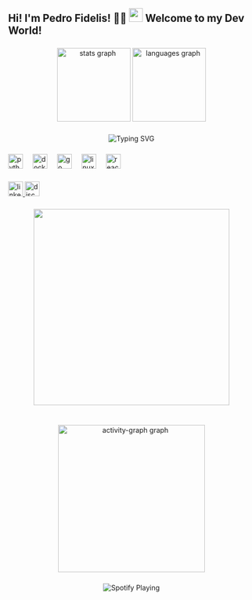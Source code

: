 <h2 align="left">Hi! I'm Pedro Fidelis! 👨‍💻 <img src="https://media.giphy.com/media/hvRJCLFzcasrR4ia7z/giphy.gif" width="28"> Welcome to my Dev World!</h2>

###

<div align="center">
  <img src="https://github-readme-stats.vercel.app/api?username=ppodev7&hide_title=false&hide_rank=false&show_icons=true&include_all_commits=true&count_private=true&disable_animations=false&theme=gotham&locale=en&hide_border=false" height="150" alt="stats graph" />
  <img src="https://github-readme-stats.vercel.app/api/top-langs?username=ppodev7&locale=en&hide_title=false&layout=compact&card_width=320&langs_count=5&theme=gotham&hide_border=false" height="150" alt="languages graph" />
</div>

###

<div align="center">
  <img src="https://readme-typing-svg.demolab.com?font=Fira+Code&pause=1000&color=58A6FF&width=435&lines=Backend+Developer;Open+Source+Enthusiast;Tech+Explorer;Problem+Solver" alt="Typing SVG" />
</div>

###

<div align="left">
  <img src="https://cdn.jsdelivr.net/gh/devicons/devicon/icons/python/python-original.svg" height="30" alt="python logo" />
  <img width="12" />
  <img src="https://cdn.jsdelivr.net/gh/devicons/devicon/icons/docker/docker-original.svg" height="30" alt="docker logo" />
  <img width="12" />
  <img src="https://cdn.jsdelivr.net/gh/devicons/devicon/icons/go/go-original.svg" height="30" alt="go logo" />
  <img width="12" />
  <img src="https://cdn.jsdelivr.net/gh/devicons/devicon/icons/linux/linux-original.svg" height="30" alt="linux logo" />
  <img width="12" />
  <img src="https://img.shields.io/badge/-Dynamic-58A6FF?style=flat&logo=react&logoColor=white" height="30" alt="react" />
</div>

###

<div align="left">
  <a href="https://www.linkedin.com/in/pedro-fidelis-mandoti-a615572b1/" target="_blank">
    <img src="https://img.shields.io/badge/LinkedIn-0077B5?style=for-the-badge&logo=linkedin&logoColor=white" height="30" alt="linkedin" />
  </a>
  <a href="https://discordapp.com/users/haku0676" target="_blank">
    <img src="https://img.shields.io/badge/Discord-5865F2?style=for-the-badge&logo=discord&logoColor=white" height="30" alt="discord" />
  </a>
</div>

###

<div align="center">
  <img height="400" src="https://media.giphy.com/media/v1.Y2lkPTc5MGI3NjExMzYxNWF4Y2tkbGt1OHdrdTBzcHkyZHNjdTNnbW54ZGVmYzA4YWNmbSZlcD12MV9naWZzX3NlYXJjaCZjdD1n/Dgm1MHwAcMQGaZzSjq/giphy.gif" />
</div>

###

<br clear="both">

<div align="center">
  <img src="https://github-readme-activity-graph.vercel.app/graph?username=ppodev7&radius=16&theme=gotham&area=true&order=5" height="300" alt="activity-graph graph" />
</div>

###

<div align="center">
  <img src="https://spotify-github-profile.vercel.app/api/view?uid=SEU_SPOTIFY_ID&cover_image=true&theme=novatorem" alt="Spotify Playing" />
</div>

